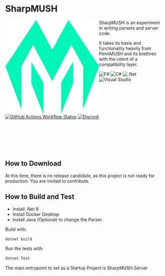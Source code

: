 # SharpMUSH
<img align="left" width="300em" src="./Solution Files/Logo.svg"/>
SharpMUSH is an experiment in writing parsers and server code.

It takes its basis and functionality heavily from PennMUSH and its brethren with the intent of a compatibility layer.

![F#](https://img.shields.io/badge/f%23-%23239120.svg?style=for-the-badge&logo=c-sharp&logoColor=white)
![C#](https://img.shields.io/badge/c%23-%23239120.svg?style=for-the-badge&logo=c-sharp&logoColor=white)
![.Net](https://img.shields.io/badge/.NET-5C2D91?style=for-the-badge&logo=.net&logoColor=white)
![Visual Studio](https://img.shields.io/badge/Visual%20Studio-5C2D91.svg?style=for-the-badge&logo=visual-studio&logoColor=white)

[![GitHub Actions Workflow Status](https://img.shields.io/github/actions/workflow/status/SharpMUSH/SharpMUSH/dotnet.yml?style=for-the-badge)](https://github.com/SharpMUSH/SharpMUSH/actions/workflows/dotnet.yml)
[![Discord](https://img.shields.io/discord/1216626296642343044?style=for-the-badge&refresh=1)](https://discord.gg/jYErRbqaC9)

<br/>
<br/>
<br/>
<br/>
<br/>

## How to Download
At this time, there is no release candidate, as this project is not ready for production. You are invited to contribute.

## How to Build and Test
- Install .Net 8
- Install Docker Desktop
- Install Java (Optional) to change the Parser.

Build with:
```bash
dotnet build
```

Run the tests with:
```bash
dotnet Test
```

The main entrypoint to set as a Startup Project is SharpMUSH.Server
